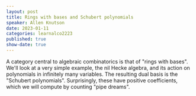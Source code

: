 ```yaml
---
layout: post
title: Rings with bases and Schubert polynomials
speaker: Allen Knutson
date: 2023-01-11
categories: learnalco2223
published: true
show-date: true
---
```

A category central to algebraic combinatorics is that of "rings with bases". We'll look at a very simple example, the nil Hecke algebra, and its action on polynomials in infinitely many variables. The resulting dual basis is the "Schubert polynomials". Surprisingly, these have positive coefficients, which we will compute by counting "pipe dreams".